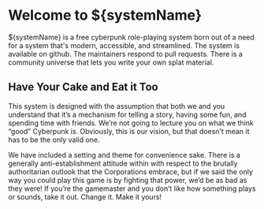 # Welcome to ${systemName}

${systemName} is a free cyberpunk role-playing system born out of a need for a system that's modern, accessible, and streamlined.
The system is available on github.  The maintainers respond to pull requests.  There is a community universe that lets you write your own splat material.

## Have Your Cake and Eat it Too

This system is designed with the assumption that both we and you understand that it’s a mechanism for telling a story, having some fun, and spending time with friends.  We’re not going to lecture you on what we think “good” Cyberpunk is.  Obviously, this is our vision, but that doesn’t mean it has to be the only valid one.

We have included a setting and theme for convenience sake.  There is a generally anti-establishment attitude within with respect to the brutally authoritarian outlook that the Corporations embrace, but if we said the only way you could play this game is by fighting that power, we’d be as bad as they were!  If you’re the gamemaster and you don’t like how something plays or sounds, take it out.  Change it.  Make it yours!

